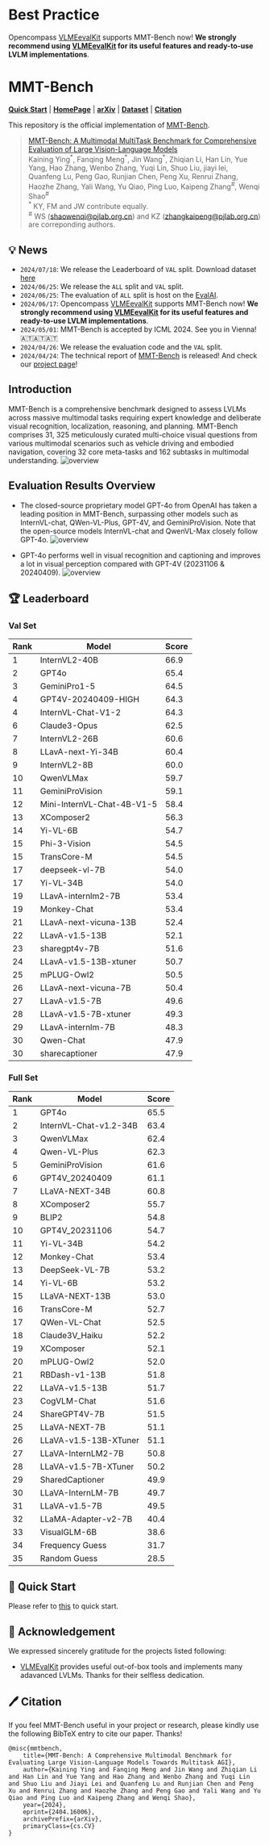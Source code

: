 # Best Practice

Opencompass [VLMEevalKit](https://github.com/open-compass/VLMEvalKit) supports MMT-Bench now! **We strongly recommend using [VLMEevalKit](https://github.com/open-compass/VLMEvalKit) for its useful features and ready-to-use LVLM implementations**.

# MMT-Bench

<p align="left">
  <a href="#🚀-quick-start"><b>Quick Start</b></a> |
  <a href="https://mmt-bench.github.io/"><b>HomePage</b></a> |
  <a href="https://arxiv.org/abs/2404.16006"><b>arXiv</b></a> |
  <a href="https://huggingface.co/datasets/OpenGVLab/MMT-Bench"><b>Dataset</b></a> |
  <a href="#🖊️-citation"><b>Citation</b></a> <br>
</p>

This repository is the official implementation of [MMT-Bench](https://arxiv.org/abs/2404.16006). 

> [MMT-Bench: A Multimodal MultiTask Benchmark for Comprehensive Evaluation of Large Vision-Language Models](https://arxiv.org/abs/2404.16006)  
> Kaining Ying<sup>\*</sup>, Fanqing Meng<sup>\*</sup>, Jin Wang<sup>\*</sup>, Zhiqian Li, Han Lin, Yue Yang, Hao Zhang, Wenbo Zhang, Yuqi Lin, Shuo Liu, jiayi lei, Quanfeng Lu, Peng Gao, Runjian Chen, Peng Xu, Renrui Zhang, Haozhe Zhang, Yali Wang, Yu Qiao, Ping Luo, Kaipeng Zhang<sup>\#</sup>, Wenqi Shao<sup>\#</sup>  
> <sup>\*</sup> KY, FM and JW contribute equally.  
> <sup>\#</sup> WS (shaowenqi@pjlab.org.cn) and KZ (zhangkaipeng@pjlab.org.cn) are correponding authors. 

## 💡 News




- `2024/07/18`: We release the Leaderboard of `VAL` split. Download dataset [here](https://huggingface.co/datasets/Kaining/MMT-Bench)
- `2024/06/25`: We release the `ALL` split and `VAL` split. 
- `2024/06/25`: The evaluation of `ALL` split is host on the [EvalAI](https://eval.ai/web/challenges/challenge-page/2328/overview).
- `2024/06/17`: Opencompass [VLMEevalKit](https://github.com/open-compass/VLMEvalKit) supports MMT-Bench now! **We strongly recommend using [VLMEevalKit](https://github.com/open-compass/VLMEvalKit) for its useful features and ready-to-use LVLM implementations**.
- `2024/05/01`: MMT-Bench is accepted by ICML 2024. See you in Vienna! 🇦🇹🇦🇹🇦🇹
- `2024/04/26`: We release the evaluation code and the `VAL` split.
- `2024/04/24`: The technical report of [MMT-Bench](https://arxiv.org/abs/2404.16006) is released! And check our [project page](https://mmt-bench.github.io/)!


## Introduction
MMT-Bench is a comprehensive benchmark designed to assess LVLMs across massive multimodal tasks requiring expert knowledge and deliberate visual recognition, localization, reasoning, and planning. MMT-Bench comprises 31, 325 meticulously curated multi-choice visual questions from various multimodal scenarios such as vehicle driving and embodied navigation, covering 32 core meta-tasks and 162 subtasks in multimodal understanding.
![overview](assets/overview.jpg)

## Evaluation Results Overview
- The closed-source proprietary model GPT-4o from OpenAI has taken a leading position in MMT-Bench, surpassing other models such as InternVL-chat, QWen-VL-Plus, GPT-4V, and GeminiProVision. Note that the open-source models InternVL-chat and QwenVL-Max closely follow GPT-4o.
![overview](assets/overall_progress.png)

- GPT-4o performs well in visual recognition and captioning and improves a lot in visual perception compared with GPT-4V (20231106 & 20240409).
![overview](assets/metatask_eval.png)


## 🏆 Leaderboard


### Val Set

| Rank | Model                         | Score |
|------|-------------------------------|-------|
| 1    | InternVL2-40B                 | 66.9  |
| 2    | GPT4o                         | 65.4  |
| 3    | GeminiPro1-5                  | 64.5  |
| 4    | GPT4V-20240409-HIGH           | 64.3  |
| 4    | InternVL-Chat-V1-2            | 64.3  |
| 6    | Claude3-Opus                  | 62.5  |
| 7    | InternVL2-26B                 | 60.6  |
| 8    | LLavA-next-Yi-34B             | 60.4  |
| 9    | InternVL2-8B                  | 60.0  |
| 10   | QwenVLMax                     | 59.7  |
| 11   | GeminiProVision               | 59.1  |
| 12   | Mini-InternVL-Chat-4B-V1-5    | 58.4  |
| 13   | XComposer2                    | 56.3  |
| 14   | Yi-VL-6B                      | 54.7  |
| 15   | Phi-3-Vision                  | 54.5  |
| 15   | TransCore-M                   | 54.5  |
| 17   | deepseek-vl-7B                | 54.0  |
| 17   | Yi-VL-34B                     | 54.0  |
| 19   | LLavA-internlm2-7B            | 53.4  |
| 19   | Monkey-Chat                   | 53.4  |
| 21   | LLavA-next-vicuna-13B         | 52.4  |
| 22   | LLavA-v1.5-13B                | 52.1  |
| 23   | sharegpt4v-7B                 | 51.6  |
| 24   | LLavA-v1.5-13B-xtuner         | 50.7  |
| 25   | mPLUG-Owl2                    | 50.5  |
| 26   | LLavA-next-vicuna-7B          | 50.4  |
| 27   | LLavA-v1.5-7B                 | 49.6  |
| 28   | LLavA-v1.5-7B-xtuner          | 49.3  |
| 29   | LLavA-internlm-7B             | 48.3  |
| 30   | Qwen-Chat                     | 47.9  |
| 30   | sharecaptioner                | 47.9  |

### Full Set

| Rank | Model                       | Score |
|------|-----------------------------|-------|
| 1    | GPT4o                       | 65.5  |
| 2    | InternVL-Chat-v1.2-34B      | 63.4  |
| 3    | QwenVLMax                   | 62.4  |
| 4    | Qwen-VL-Plus                | 62.3  |
| 5    | GeminiProVision             | 61.6  |
| 6    | GPT4V_20240409              | 61.1  |
| 7    | LLaVA-NEXT-34B              | 60.8  |
| 8    | XComposer2                  | 55.7  |
| 9    | BLIP2                       | 54.8  |
| 10   | GPT4V_20231106              | 54.7  |
| 11   | Yi-VL-34B                   | 54.2  |
| 12   | Monkey-Chat                 | 53.4  |
| 13   | DeepSeek-VL-7B              | 53.2  |
| 14   | Yi-VL-6B                    | 53.2  |
| 15   | LLaVA-NEXT-13B              | 53.0  |
| 16   | TransCore-M                 | 52.7  |
| 17   | QWen-VL-Chat                | 52.5  |
| 18   | Claude3V_Haiku              | 52.2  |
| 19   | XComposer                   | 52.1  |
| 20   | mPLUG-Owl2                  | 52.0  |
| 21   | RBDash-v1-13B               | 51.8  |
| 22   | LLaVA-v1.5-13B              | 51.7  |
| 23   | CogVLM-Chat                 | 51.6  |
| 24   | ShareGPT4V-7B               | 51.5  |
| 25   | LLaVA-NEXT-7B               | 51.1  |
| 26   | LLaVA-v1.5-13B-XTuner       | 51.1  |
| 27   | LLaVA-InternLM2-7B          | 50.8  |
| 28   | LLaVA-v1.5-7B-XTuner        | 50.2  |
| 29   | SharedCaptioner             | 49.9  |
| 30   | LLaVA-InternLM-7B           | 49.7  |
| 31   | LLaVA-v1.5-7B               | 49.5  |
| 32   | LLaMA-Adapter-v2-7B         | 40.4  |
| 33   | VisualGLM-6B                | 38.6  |
| 34   | Frequency Guess             | 31.7  |
| 35   | Random Guess                | 28.5  |


## 🚀 Quick Start

Please refer to [this](Quickstart.md) to quick start.


## 💐 Acknowledgement

We expressed sincerely gratitude for the projects listed following:
- [VLMEvalKit](https://github.com/open-compass/VLMEvalKit) provides useful out-of-box tools and implements many adavanced LVLMs. Thanks for their selfless dedication.


## 🖊️ Citation 
If you feel MMT-Bench useful in your project or research, please kindly use the following BibTeX entry to cite our paper. Thanks!
```
@misc{mmtbench,
    title={MMT-Bench: A Comprehensive Multimodal Benchmark for Evaluating Large Vision-Language Models Towards Multitask AGI}, 
    author={Kaining Ying and Fanqing Meng and Jin Wang and Zhiqian Li and Han Lin and Yue Yang and Hao Zhang and Wenbo Zhang and Yuqi Lin and Shuo Liu and Jiayi Lei and Quanfeng Lu and Runjian Chen and Peng Xu and Renrui Zhang and Haozhe Zhang and Peng Gao and Yali Wang and Yu Qiao and Ping Luo and Kaipeng Zhang and Wenqi Shao},
    year={2024},
    eprint={2404.16006},
    archivePrefix={arXiv},
    primaryClass={cs.CV}
}
```